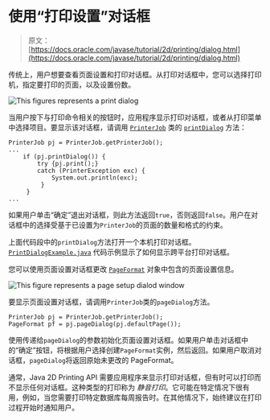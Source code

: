 # 使用“打印设置”对话框

> 原文： [https://docs.oracle.com/javase/tutorial/2d/printing/dialog.html](https://docs.oracle.com/javase/tutorial/2d/printing/dialog.html)

传统上，用户想要查看页面设置和打印对话框。从打印对话框中，您可以选择打印机，指定要打印的页面，以及设置份数。

![This figures represents a print dialog](img/64fb052492b8cd43daa32f9847a88825.jpg)

当用户按下与打印命令相关的按钮时，应用程序显示打印对话框，或者从打印菜单中选择项目。要显示该对话框，请调用 [`PrinterJob`](https://docs.oracle.com/javase/8/docs/api/java/awt/print/PrinterJob.html) 类的 [`printDialog`](https://docs.oracle.com/javase/8/docs/api/java/awt/print/PrinterJob.html#printDialog--) 方法：

```
PrinterJob pj = PrinterJob.getPrinterJob();
...
    if (pj.printDialog()) {
        try {pj.print();}
        catch (PrinterException exc) {
            System.out.println(exc);
         }
     }   
...    

```

如果用户单击“确定”退出对话框，则此方法返回`true`，否则返回`false`。用户在对话框中的选择受基于已设置为`PrinterJob`的页面的数量和格式的约束。

上面代码段中的`printDialog`方法打开一个本机打印对话框。 [`PrintDialogExample.java`](examples/PrintDialogExample.java) 代码示例显示了如何显示跨平台打印对话框。

您可以使用页面设置对话框更改 [`PageFormat`](https://docs.oracle.com/javase/8/docs/api/java/awt/print/PageFormat.html) 对象中包含的页面设置信息。

![This figure represents a page setup dialod window ](img/8d390a7e6f91e46c3141b73b5d777aa9.jpg)

要显示页面设置对话框，请调用`PrinterJob`类的`pageDialog`方法。

```
PrinterJob pj = PrinterJob.getPrinterJob();
PageFormat pf = pj.pageDialog(pj.defaultPage());

```

使用传递给`pageDialog`的参数初始化页面设置对话框。如果用户单击对话框中的“确定”按钮，将根据用户选择创建`PageFormat`实例，然后返回。如果用户取消对话框，`pageDialog`将返回原始未更改的 PageFormat。

通常，Java 2D Printing API 需要应用程序来显示打印对话框，但有时可以打印而不显示任何对话框。这种类型的打印称为 _静音打印_。它可能在特定情况下很有用，例如，当您需要打印特定数据库每周报告时。在其他情况下，始终建议在打印过程开始时通知用户。
